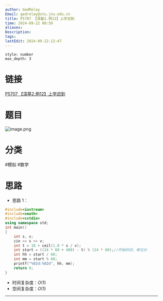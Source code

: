 ```yaml
---
author: GedRelay
Email: gedrelay@stu.jnu.edu.cn
title: P5707 【深基2.例12】上学迟到
time: 2024-09-22 00:50
aliases: 
Description: 
tags: 
lastEdit: 2024-09-22-12:47
---
```


```toc
style: number
max_depth: 3
```

# 链接
[P5707 【深基2.例12】上学迟到](https://www.luogu.com.cn/problem/P5707) 

# 题目
![image.png](https://ged-pic-bed.oss-cn-guangzhou.aliyuncs.com/img/202409220050984.png)


# 分类
#模拟 #数学 

# 思路
- 思路 1：


```cpp
#include<iostream>
#include<cmath>
#include<cstdio>
using namespace std;
int main()
{
	int s, v;
	cin >> s >> v;
	int t = 10 + ceil(1.0 * s / v);
	int start = ((24 * 60 + 480) - t) % (24 * 60);//开始时间，单位分
	int hh = start / 60;
	int mm = start % 60;
	printf("%02d:%02d", hh, mm);
	return 0;
}
```


- 时间复杂度：${O\left( 1 \right)  }$ 
- 空间复杂度：${O\left( 1 \right)  }$ 


---

